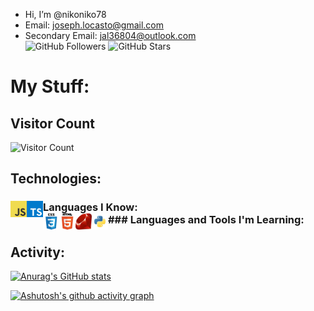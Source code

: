 - Hi, I’m @nikoniko78
- Email: joseph.locasto@gmail.com
- Secondary Email: jal36804@outlook.com  
![GitHub Followers](https://img.shields.io/github/followers/nikoniko78?label=Followers&style=social)
![GitHub Stars](https://img.shields.io/github/stars/nikoniko78?label=Stars&style=social)

# My Stuff:
## Visitor Count
![Visitor Count](https://profile-counter.glitch.me/nikoniko78/count.svg)

## Technologies:
### Languages I Know: <img align="left" alt="JavaScript" width="26px" src="https://raw.githubusercontent.com/github/explore/main/topics/javascript/javascript.png" /> <img align="left" alt="TypeScript" width="26px" src="https://raw.githubusercontent.com/github/explore/main/topics/typescript/typescript.png" /> <br /> ### Languages and Tools I'm Learning: <img align="left" alt="CSS" width="26px" src="https://raw.githubusercontent.com/github/explore/main/topics/css/css.png" /> <img align="left" alt="HTML" width="26px" src="https://raw.githubusercontent.com/github/explore/main/topics/html/html.png" /> <img align="left" alt="Ruby" width="26px" src="https://raw.githubusercontent.com/github/explore/main/topics/ruby/ruby.png" /> <img align="left" alt="Python" width="26px" src="https://raw.githubusercontent.com/github/explore/main/topics/python/python.png" /> <br />

## Activity: 
[![Anurag's GitHub stats](https://github-readme-stats.vercel.app/api?username=nikoniko78&show_icons=true&theme=dark)](https://github.com/anuraghazra/github-readme-stats) 

[![Ashutosh's github activity graph](https://github-readme-activity-graph.vercel.app/graph?username=nikoniko78&theme=react-dark)](https://github.com/Ashutosh00710/github-readme-activity-graph)






<!---
nikoniko78/nikoniko78 is a ✨ special ✨ repository because its `README.md` (this file) appears on your GitHub profile.
You can click the Preview link to take a look at your changes.
--->
